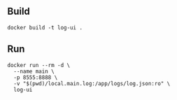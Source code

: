 ## Build
```shell
docker build -t log-ui .
```

## Run
```shell
docker run --rm -d \
  --name main \          
  -p 8555:8888 \
  -v "$(pwd)/local.main.log:/app/logs/log.json:ro" \
  log-ui

```